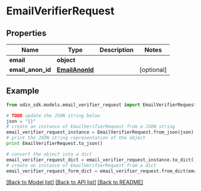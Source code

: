 # EmailVerifierRequest


## Properties

Name | Type | Description | Notes
------------ | ------------- | ------------- | -------------
**email** | **object** |  | 
**email_anon_id** | [**EmailAnonId**](EmailAnonId.md) |  | [optional] 

## Example

```python
from odin_sdk.models.email_verifier_request import EmailVerifierRequest

# TODO update the JSON string below
json = "{}"
# create an instance of EmailVerifierRequest from a JSON string
email_verifier_request_instance = EmailVerifierRequest.from_json(json)
# print the JSON string representation of the object
print EmailVerifierRequest.to_json()

# convert the object into a dict
email_verifier_request_dict = email_verifier_request_instance.to_dict()
# create an instance of EmailVerifierRequest from a dict
email_verifier_request_form_dict = email_verifier_request.from_dict(email_verifier_request_dict)
```
[[Back to Model list]](../README.md#documentation-for-models) [[Back to API list]](../README.md#documentation-for-api-endpoints) [[Back to README]](../README.md)


